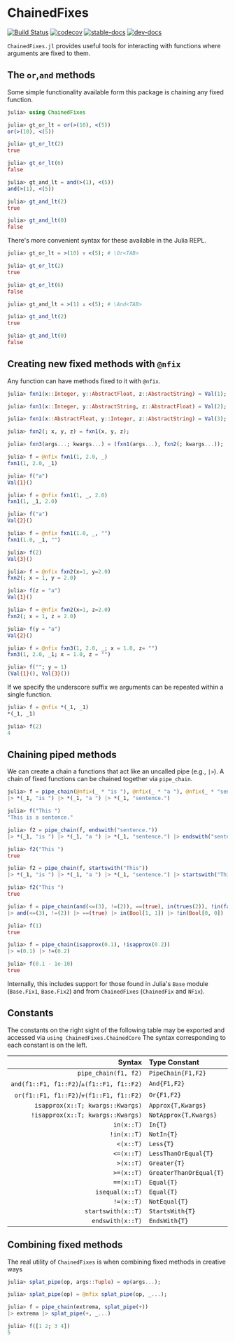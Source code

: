# ChainedFixes

[![Build Status](https://travis-ci.com/Tokazama/ChainedFixes.jl.svg?branch=master)](https://travis-ci.com/Tokazama/ChainedFixes.jl) [![codecov](https://codecov.io/gh/Tokazama/ChainedFixes.jl/branch/master/graph/badge.svg)](https://codecov.io/gh/Tokazama/ChainedFixes.jl)
[![stable-docs](https://img.shields.io/badge/docs-stable-blue.svg)](https://Tokazama.github.io/ChainedFixes.jl/stable)
[![dev-docs](https://img.shields.io/badge/docs-dev-blue.svg)](https://Tokazama.github.io/ChainedFixes.jl/dev)

`ChainedFixes.jl` provides useful tools for interacting with functions where arguments are fixed to them.


## The `or`,`and` methods

Some simple functionality available form this package is chaining any fixed function.
```julia
julia> using ChainedFixes

julia> gt_or_lt = or(>(10), <(5))
or(>(10), <(5))

julia> gt_or_lt(2)
true

julia> gt_or_lt(6)
false

julia> gt_and_lt = and(>(1), <(5))
and(>(1), <(5))

julia> gt_and_lt(2)
true

julia> gt_and_lt(0)
false
```

There's more convenient syntax for these available in the Julia REPL.
```julia
julia> gt_or_lt = >(10) ⩔ <(5); # \Or<TAB>

julia> gt_or_lt(2)
true

julia> gt_or_lt(6)
false

julia> gt_and_lt = >(1) ⩓ <(5); # \And<TAB>

julia> gt_and_lt(2)
true

julia> gt_and_lt(0)
false
```

## Creating new fixed methods with `@nfix`

Any function can have methods fixed to it with `@nfix`.
```julia
julia> fxn1(x::Integer, y::AbstractFloat, z::AbstractString) = Val(1);

julia> fxn1(x::Integer, y::AbstractString, z::AbstractFloat) = Val(2);

julia> fxn1(x::AbstractFloat, y::Integer, z::AbstractString) = Val(3);

julia> fxn2(; x, y, z) = fxn1(x, y, z);

julia> fxn3(args...; kwargs...) = (fxn1(args...), fxn2(; kwargs...));

julia> f = @nfix fxn1(1, 2.0, _)
fxn1(1, 2.0, _1)

julia> f("a")
Val{1}()

julia> f = @nfix fxn1(1, _, 2.0)
fxn1(1, _1, 2.0)

julia> f("a")
Val{2}()

julia> f = @nfix fxn1(1.0, _, "")
fxn1(1.0, _1, "")

julia> f(2)
Val{3}()

julia> f = @nfix fxn2(x=1, y=2.0)
fxn2(; x = 1, y = 2.0)

julia> f(z = "a")
Val{1}()

julia> f = @nfix fxn2(x=1, z=2.0)
fxn2(; x = 1, z = 2.0)

julia> f(y = "a")
Val{2}()

julia> f = @nfix fxn3(1, 2.0, _; x = 1.0, z= "")
fxn3(1, 2.0, _1; x = 1.0, z = "")

julia> f(""; y = 1)
(Val{1}(), Val{3}())

```

If we specify the underscore suffix we arguments can be repeated within a single function.
```julia
julia> f = @nfix *(_1, _1)
*(_1, _1)

julia> f(2)
4

```

## Chaining piped methods

We can create a chain a functions that act like an uncalled pipe (e.g., `|>`).
A chain of fixed functions can be chained together via `pipe_chain`.
```julia
julia> f = pipe_chain(@nfix(_ * "is "), @nfix(_ * "a "), @nfix(_ * "sentence."))
|> *(_1, "is ") |> *(_1, "a ") |> *(_1, "sentence.")

julia> f("This ")
"This is a sentence."

julia> f2 = pipe_chain(f, endswith("sentence."))
|> *(_1, "is ") |> *(_1, "a ") |> *(_1, "sentence.") |> endswith("sentence.")

julia> f2("This ")
true

julia> f2 = pipe_chain(f, startswith("This"))
|> *(_1, "is ") |> *(_1, "a ") |> *(_1, "sentence.") |> startswith("This")

julia> f2("This ")
true

julia> f = pipe_chain(and(<=(3), !=(2)), ==(true), in(trues(2)), !in(falses(2)), >=(true))
|> and(<=(3), !=(2)) |> ==(true) |> in(Bool[1, 1]) |> !in(Bool[0, 0]) |> >=(true)

julia> f(1)
true

julia> f = pipe_chain(isapprox(0.1), !isapprox(0.2))
|> ≈(0.1) |> !≈(0.2)

julia> f(0.1 - 1e-10)
true

```

Internally, this includes support for those found in Julia's `Base` module (`Base.Fix1`, `Base.Fix2`) and from `ChainedFixes` (`ChainedFix` and `NFix`).

## Constants

The constants on the right sight of the following table may be exported and accessed via `using ChainedFixes.ChainedCore`
The syntax corresponding to each constant is on the left.

| Syntax                                    | Type Constant           |
|------------------------------------------:|:------------------------|
| `pipe_chain(f1, f2)`                      | `PipeChain{F1,F2}`      |
| `and(f1::F1, f1::F2)`/`⩓(f1::F1, f1::F2)` | `And{F1,F2}`            |
| `or(f1::F1, f1::F2)`/`⩔(f1::F1, f1::F2)`  | `Or{F1,F2}`             |
| `isapprox(x::T; kwargs::Kwargs)`          | `Approx{T,Kwargs}`      |
| `!isapprox(x::T; kwargs::Kwargs)`         | `NotApprox{T,Kwargs}`   |
| `in(x::T)`                                | `In{T}`                 |
| `!in(x::T)`                               | `NotIn{T}`              |
| `<(x::T)`                                 | `Less{T}`               |
| `<=(x::T)`                                | `LessThanOrEqual{T}`    |
| `>(x::T)`                                 | `Greater{T}`            |
| `>=(x::T)`                                | `GreaterThanOrEqual{T}` |
| `==(x::T)`                                | `Equal{T}`              |
| `isequal(x::T)`                           | `Equal{T}`              |
| `!=(x::T)`                                | `NotEqual{T}`           |
| `startswith(x::T)`                        | `StartsWith{T}`         |
| `endswith(x::T)`                          | `EndsWith{T}`           |


## Combining fixed methods

The real utility of `ChainedFixes` is when combining fixed methods in creative ways
```julia
julia> splat_pipe(op, args::Tuple) = op(args...);

julia> splat_pipe(op) = @nfix splat_pipe(op, _...);

julia> f = pipe_chain(extrema, splat_pipe(+))
|> extrema |> splat_pipe(+, _...)

julia> f([1 2; 3 4])
5

```
